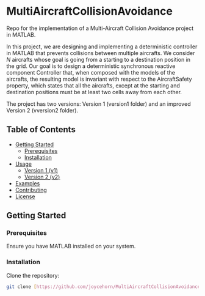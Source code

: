 
# MultiAircraftCollisionAvoidance
Repo for the implementation of a Multi-Aircraft Collision Avoidance project in MATLAB.

In this project, we are designing and implementing a deterministic controller in MATLAB that prevents collisions between multiple aircrafts. We consider $N$ aircrafts whose goal is going from a starting to a destination position in the grid. Our goal is to design a deterministic synchronous reactive component Controller that, when composed with the models of the aircrafts, the resulting model is invariant with respect to the AircraftSafety property, which states that all the aircrafts, except at the starting and destination positions must be at least two cells away from each other. 

The project has two versions: Version 1 (version1 folder) and an improved Version 2 (vversion2 folder).

## Table of Contents
- [Getting Started](#getting-started)
  - [Prerequisites](#prerequisites)
  - [Installation](#installation)
- [Usage](#usage)
  - [Version 1 (v1)](#version-1-v1)
  - [Version 2 (v2)](#version-2-v2)
- [Examples](#examples)
- [Contributing](#contributing)
- [License](#license)

## Getting Started

### Prerequisites
Ensure you have MATLAB installed on your system.

### Installation
Clone the repository:
```bash
git clone [https://github.com/joycehorn/MultiAircraftCollisionAvoidance.git](https://github.com/joycehorn/MultiAircraftCollisionAvoidance.git)https://github.com/joycehorn/MultiAircraftCollisionAvoidance.git

